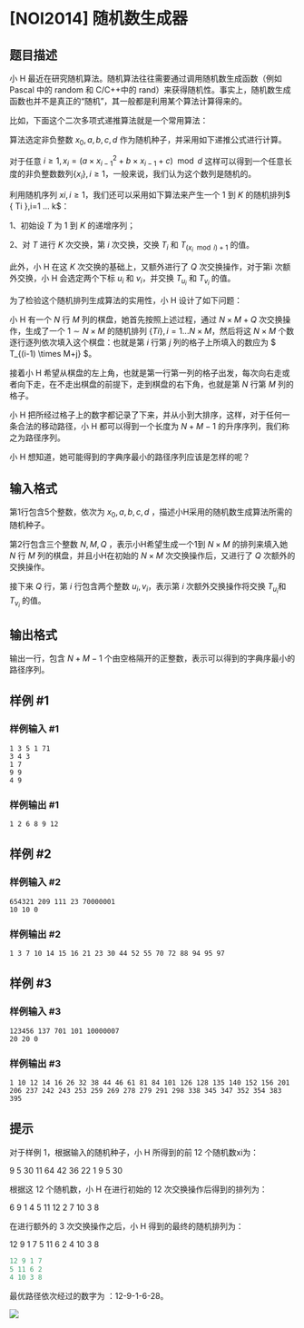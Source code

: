 # [NOI2014] 随机数生成器

## 题目描述

小 H 最近在研究随机算法。随机算法往往需要通过调用随机数生成函数（例如 Pascal 中的 random 和 C/C++中的 rand）来获得随机性。事实上，随机数生成函数也并不是真正的“随机”，其一般都是利用某个算法计算得来的。

比如，下面这个二次多项式递推算法就是一个常用算法：

算法选定非负整数 $x_0,a,b,c,d$ 作为随机种子，并采用如下递推公式进行计算。

对于任意 $i ≥ 1,x_i=(a \times x_{i-1}^2+b \times x_{i-1}+c)\mod d$ 这样可以得到一个任意长度的非负整数数列$\{x_i\},i \ge 1$，一般来说，我们认为这个数列是随机的。

利用随机序列 ${xi},i≥1$，我们还可以采用如下算法来产生一个 $1$ 到 $K$ 的随机排列$ \{ Ti \},i=1 ... k$：

1、初始设 $T$ 为 $1$ 到 $K$ 的递增序列；

2、对 $T$ 进行 $K$ 次交换，第 $i$ 次交换，交换 $T_i$ 和 $T_{(x_i \mod i) + 1}$ 的值。

此外，小 H 在这 $K$ 次交换的基础上，又额外进行了 $Q$ 次交换操作，对于第i 次额外交换，小 H 会选定两个下标 $u_i$ 和 $v_i$，并交换 $T_{u_i}$ 和 $T_{v_i}$ 的值。

为了检验这个随机排列生成算法的实用性，小 H 设计了如下问题：

小 H 有一个 $N$ 行 $M$ 列的棋盘，她首先按照上述过程，通过 $N \times M + Q$ 次交换操作，生成了一个 $1\sim N \times M$ 的随机排列 $\{Ti\},i=1 ... N \times M$，然后将这 $N \times M$ 个数逐行逐列依次填入这个棋盘：也就是第 $i$ 行第 $j$ 列的格子上所填入的数应为 $ T_{(i-1) \times M+j} $。

接着小 H 希望从棋盘的左上角，也就是第一行第一列的格子出发，每次向右走或者向下走，在不走出棋盘的前提下，走到棋盘的右下角，也就是第 $N$ 行第 $M$ 列的格子。

小 H 把所经过格子上的数字都记录了下来，并从小到大排序，这样，对于任何一条合法的移动路径，小 H 都可以得到一个长度为 $N + M - 1$ 的升序序列，我们称之为路径序列。

小 H 想知道，她可能得到的字典序最小的路径序列应该是怎样的呢？

## 输入格式

第1行包含5个整数，依次为 $x_0,a,b,c,d$ ，描述小H采用的随机数生成算法所需的随机种子。

第2行包含三个整数 $N,M,Q$ ，表示小H希望生成一个1到 $N \times M$ 的排列来填入她 $N$ 行 $M$ 列的棋盘，并且小H在初始的 $N \times M$ 次交换操作后，又进行了 $Q$ 次额外的交换操作。

接下来 $Q$ 行，第 $i$ 行包含两个整数 $u_i,v_i$，表示第 $i$ 次额外交换操作将交换 $T_{u_i}$和 $T_{v_i}$ 的值。

## 输出格式

输出一行，包含 $N+M-1$ 个由空格隔开的正整数，表示可以得到的字典序最小的路径序列。

## 样例 #1

### 样例输入 #1
```
1 3 5 1 71 
3 4 3 
1 7 
9 9 
4 9
```

### 样例输出 #1

```
1 2 6 8 9 12
```

## 样例 #2

### 样例输入 #2
```
654321 209 111 23 70000001 
10 10 0
```

### 样例输出 #2

```
1 3 7 10 14 15 16 21 23 30 44 52 55 70 72 88 94 95 97
```

## 样例 #3

### 样例输入 #3
```
123456 137 701 101 10000007 
20 20 0
```

### 样例输出 #3

```
1 10 12 14 16 26 32 38 44 46 61 81 84 101 126 128 135 140 152 156 201 206 237 242 243 253 259 269 278 279 291 298 338 345 347 352 354 383 395
```

## 提示

对于样例 1，根据输入的随机种子，小 H 所得到的前 12 个随机数xi为：

9 5 30 11 64 42 36 22 1 9 5 30

根据这 12 个随机数，小 H 在进行初始的 12 次交换操作后得到的排列为：

6 9 1 4 5 11 12 2 7 10 3 8

在进行额外的 3 次交换操作之后，小 H 得到的最终的随机排列为：

12 9 1 7 5 11 6 2 4 10 3 8


```cpp
12 9 1 7 
5 11 6 2 
4 10 3 8
```

最优路径依次经过的数字为 ：12-9-1-6-28。

![](https://cdn.luogu.com.cn/upload/pic/2590.png)

